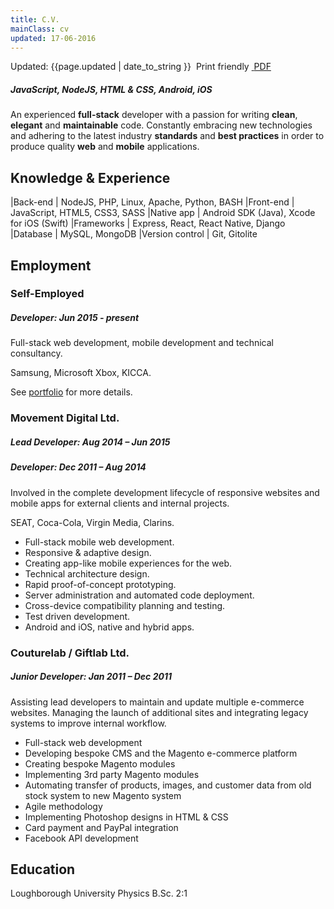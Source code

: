 ```yaml
---
title: C.V.
mainClass: cv
updated: 17-06-2016
---
```


<span class="updated">
	<span class="fa fa-calendar"></span> Updated: {{page.updated | date_to_string }}
</span>  
<a onclick="window.print()" class="noprint">
	<span class="printme">
		<span class="fa fa-print">&nbsp;</span>Print friendly
	</span>
</a>  
<a href="./cv.pdf" class="noprint">
	<span class="pdf">
		<span class="fa fa-file-text-o">&nbsp;</span>PDF
	</span>
</a>

##### *JavaScript, NodeJS, HTML & CSS, Android, iOS*

An experienced **full-stack** developer with a passion for writing **clean**, **elegant** and **maintainable** code. Constantly embracing new technologies and adhering to the latest industry **standards** and **best practices** in order to produce quality **web** and **mobile** applications.

## Knowledge & Experience

|Back-end             | NodeJS, PHP, Linux, Apache, Python, BASH
|Front-end            | JavaScript, HTML5, CSS3, SASS
|Native app           | Android SDK (Java), Xcode for iOS (Swift)
|Frameworks           | Express, React, React Native, Django
|Database             | MySQL, MongoDB
|Version control      | Git, Gitolite

## Employment

### Self-Employed

##### **Developer**: Jun 2015 - present

Full-stack web development, mobile development and technical consultancy.  

Samsung, Microsoft Xbox, KICCA.

See <span class="printlink">[portfolio](http://mikemonteith.com/portfolio/)</span> for more details.

### Movement Digital Ltd.

##### **Lead Developer**: Aug 2014 – Jun 2015

##### **Developer**: Dec 2011 – Aug 2014

Involved in the complete development lifecycle of responsive websites and mobile apps for external clients and internal projects.

SEAT, Coca-Cola, Virgin Media, Clarins.

*	Full-stack mobile web development.
*	Responsive & adaptive design.
*	Creating app-like mobile experiences for the web.
*	Technical architecture design.
*	Rapid proof-of-concept prototyping.
*	Server administration and automated code deployment.
*	Cross-device compatibility planning and testing.
*	Test driven development.
*	Android and iOS, native and hybrid apps.

### Couturelab / Giftlab Ltd.

##### **Junior Developer**: Jan 2011 – Dec 2011

Assisting lead developers to maintain and update multiple e-commerce websites. Managing the launch of additional sites and integrating legacy systems to improve internal workflow.

*	Full-stack web development
*	Developing bespoke CMS and the Magento e-commerce platform
*	Creating bespoke Magento modules
*	Implementing 3rd party Magento modules
*	Automating transfer of products, images, and customer data from old stock system to new Magento system
*	Agile methodology
*	Implementing Photoshop designs in HTML & CSS
*	Card payment and PayPal integration
*	Facebook API development

## Education

Loughborough University Physics B.Sc. 2:1  
